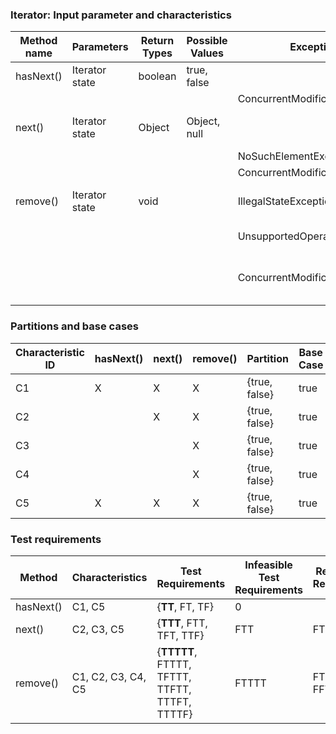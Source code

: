 ### Iterator: Input parameter and characteristics

| Method name | Parameters     | Return Types | Possible Values | Exceptions                       | Characteristic ID | Characteristics                             | Covered by |
|-------------|----------------|--------------|-----------------|----------------------------------|-------------------|---------------------------------------------|------------|
| hasNext()   | Iterator state | boolean      | true, false     |                                  | C1                | Iterator has next element                   |            |
|             |                |              |                 | ConcurrentModificationException  |                   |                                             | C5         |
| next()      | Iterator state | Object       | Object, null    |                                  | C2                | Iterator returns a not-null next element    |            |
|             |                |              |                 | NoSuchElementException           |                   |                                             | C1         |
|             |                |              |                 | ConcurrentModificationException  |                   |                                             | C5         |
| remove()    | Iterator state | void         |                 | IllegalStateException            | C3                | remove() constraint is satisfied            |            |
|             |                |              |                 | UnsupportedOperationException    | C4                | remove() is supported                       |            |
|             |                |              |                 | ConcurrentModificationException  | C5                | Collection unmodified while iterator in use |            |


### Partitions and base cases
| Characteristic ID | hasNext() | next() | remove() | Partition      | Base Case |
|-------------------|-----------|--------|----------|----------------|-----------|
| C1                | X         | X      | X        | {true, false}  | true      |
| C2                |           | X      | X        | {true, false}  | true      |
| C3                |           |        | X        | {true, false}  | true      |
| C4                |           |        | X        | {true, false}  | true      |
| C5                | X         | X      | X        | {true, false}  | true      |

### Test requirements
| Method    | Characteristics    | Test Requirements                              | Infeasible Test Requirements | Revised Test Requirements | # of Test Requirements |
|-----------|--------------------|------------------------------------------------|------------------------------|---------------------------|------------------------|
| hasNext() | C1, C5             | {**TT**, FT, TF}                               | 0                            |                           | 3                      |
| next()    | C2, C3, C5         | {**TTT**, FTT, TFT, TTF}                       | FTT                          | FTT -> FFT                | 4                      |
| remove()  | C1, C2, C3, C4, C5 | {**TTTTT**, FTTTT, TFTTT, TTFTT, TTTFT, TTTTF} | FTTTT                        | FTTTT -> FFTTT            | 6                      |
